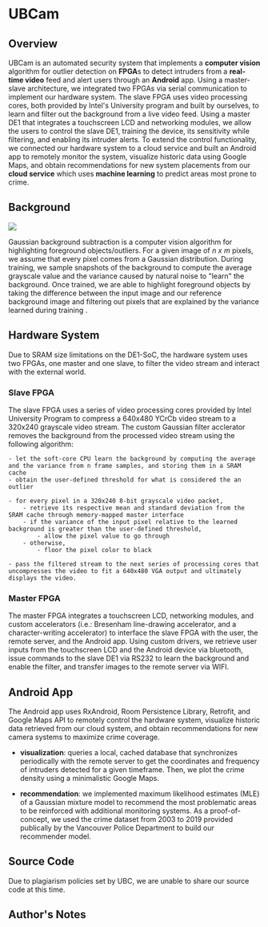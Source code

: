 # UBCam

## Overview

UBCam is an automated security system that implements a **computer vision** algorithm for outlier detection on **FPGA**s to detect intruders from a  **real-time video** feed and alert users through an **Android** app. Using a master-slave architecture, we integrated two FPGAs via serial communication to implement our hardware system. The slave FPGA uses video processing cores, both provided by Intel's University program and built by ourselves, to learn and filter out the background from a live video feed. Using a master DE1 that integrates a touchscreen LCD and networking modules, we allow the users to control the slave DE1, training the device, its sensitivity while filtering, and enabling its intruder alerts. To extend the control functionality, we connected our hardware system to a cloud service and built an Android app to remotely monitor the system, visualize historic data using Google Maps, and obtain recommendations for new system placements from our **cloud service** which uses **machine learning** to predict areas most prone to crime.

<!-- TODO: embed youtube video -->
## Background
![](../assets/filter_logic.png)

Gaussian background subtraction is a computer vision algorithm for highlighting foreground objects/outliers. For a given image of *n x m* pixels, we assume that every pixel comes from a Gaussian distribution<!-- TODO: insert probability distribution and figure  -->. During training, we sample snapshots of the background to compute the average grayscale value and the variance caused by natural noise to "learn" the background. Once trained, we are able to highlight foreground objects by taking the difference between the input image and our reference background image and filtering out pixels that are explained by the variance learned during training <!-- TODO: insert the figure on background subtraction-->.

## Hardware System
Due to SRAM size limitations on the DE1-SoC, the hardware system uses two FPGAs, one master and one slave, to filter the video stream and interact with the external world.

### Slave FPGA
The slave FPGA uses a series of video processing cores provided by Intel University Program to compress a 640x480 YCrCb video stream to a 320x240 grayscale video stream. The custom Gaussian filter acclerator removes the background from the processed video stream using the following algorithm:
```
- let the soft-core CPU learn the background by computing the average and the variance from n frame samples, and storing them in a SRAM cache
- obtain the user-defined threshold for what is considered the an outlier

- for every pixel in a 320x240 8-bit grayscale video packet,
	- retrieve its respective mean and standard deviation from the SRAM cache through memory-mapped master interface
	- if the variance of the input pixel relative to the learned background is greater than the user-defined threshold,
		- allow the pixel value to go through
	- otherwise,
		- floor the pixel color to black

- pass the filtered stream to the next series of processing cores that uncompresses the video to fit a 640x480 VGA output and ultimately displays the video.
```

### Master FPGA
The master FPGA integrates a touchscreen LCD, networking modules, and custom accelerators (i.e.: Bresenham line-drawing accelerator, and a character-writing accelerator) to interface the slave FPGA with the user, the remote server, and the Android app. Using custom drivers, we retrieve user inputs from the touchscreen LCD and the Android device via bluetooth, issue commands to the slave DE1 via RS232 to learn the background and enable the filter, and transfer images to the remote server via WIFI.

## Android App
The Android app uses RxAndroid, Room Persistence Library, Retrofit, and Google Maps API to remotely control the hardware system, visualize historic data retrieved from our cloud system, and obtain recommendations for new camera systems to maximize crime coverage.

- **visualization**: queries a local, cached database that synchronizes periodically with the remote server to get the coordinates and frequency of intruders detected for a given timeframe. Then, we plot the crime density using a minimalistic Google Maps.

- **recommendation**: we implemented maximum likelihood estimates (MLE) of a Gaussian mixture model to recommend the most problematic areas to be reinforced with additional monitoring systems. As a proof-of-concept, we used the crime dataset from 2003 to 2019 provided publically by the Vancouver Police Department to build our recommender model. 

## Source Code
Due to plagiarism policies set by UBC, we are unable to share our source code at this time.

## Author's Notes
